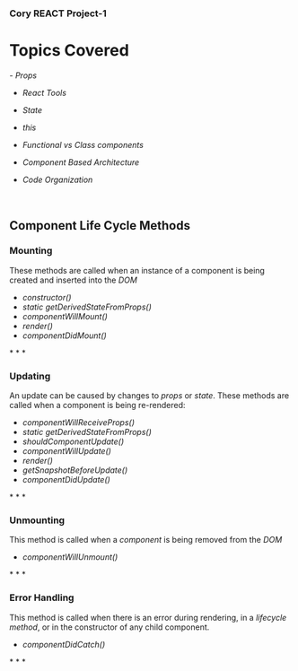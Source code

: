 # <h3>Cory REACT Project-1</h3>

<h1>Topics Covered</h1>
<i>
- Props

- React Tools

- State

- this

- Functional vs Class components

- Component Based Architecture

- Code Organization
</i>

<br>

<h2>Component Life Cycle Methods</h2>

<h3>Mounting</h3>

These methods are called when an instance of a component is being created and inserted into the *DOM*
<i>
- constructor()
- static getDerivedStateFromProps()
- componentWillMount()
- render()
- componentDidMount()
</i>
* * *

<h3>Updating</h3>

An update can be caused by changes to *props* or *state*. These methods are called when a component is being re-rendered:
<i>
- componentWillReceiveProps()
- static getDerivedStateFromProps()
- shouldComponentUpdate()
- componentWillUpdate()
- render()
- getSnapshotBeforeUpdate()
- componentDidUpdate()
</i>
* * *

<h3>Unmounting</h3>

This method is called when a *component* is being removed from the *DOM*
<i>
- componentWillUnmount()
</i>
* * *

<h3>Error Handling</h3>

This method is called when there is an error during rendering, in a *lifecycle method*, or in the constructor of any child component.
<i>
- componentDidCatch()
</i>
* * *